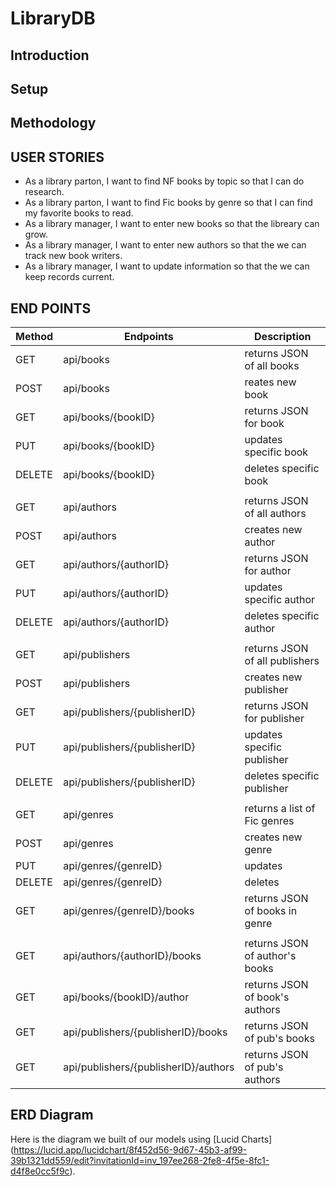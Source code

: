 # LibraryDB

## Introduction

## Setup

## Methodology

## USER STORIES
- As a library parton, I want to find NF books by topic so that I can do research.
- As a library parton, I want to find Fic books by genre so that I can find my favorite books to read.
- As a library manager, I want to enter new books so that the libreary can grow.
- As a library manager, I want to enter new authors so that the we can track new book writers.
- As a library manager, I want to update information so that the we can keep records current.

## END POINTS
|Method |Endpoints                           |Description                   |
|-------|------------------------------------|------------------------------|
|GET    |api/books                           |returns JSON of all books     |
|POST   |api/books                           |reates new book               |
|GET    |api/books/{bookID}                  |returns JSON for book         |
|PUT    |api/books/{bookID}                  |updates specific book         |
|DELETE	|api/books/{bookID}                  |deletes specific book         |
|       |                                    |                              |
|GET	|api/authors        	             |returns JSON of all authors   |
|POST	|api/authors			             |creates new author            |
|GET    |api/authors/{authorID}	             |returns JSON for author       |
|PUT    |api/authors/{authorID}              |updates specific author       |
|DELETE	|api/authors/{authorID}              |deletes specific author       |
|       |                                    |                              |  
|GET    |api/publishers                      |returns JSON of all publishers|
|POST	|api/publishers				         |creates new publisher         |
|GET    |api/publishers/{publisherID}        |returns JSON for publisher    |
|PUT    |api/publishers/{publisherID}        |updates specific publisher    |
|DELETE	|api/publishers/{publisherID}        |deletes specific publisher    |
|       |                                    |                              |
|GET	|api/genres							 |returns a list of Fic genres  |
|POST	|api/genres							 |creates new genre             |
|PUT    |api/genres/{genreID}				 |updates                       |
|DELETE |api/genres/{genreID}				 |deletes                       |
|GET    |api/genres/{genreID}/books			 |returns JSON of books in genre|
|       |                                    |                              |
|GET	|api/authors/{authorID}/books        |returns JSON of author's books|
|GET    |api/books/{bookID}/author	         |returns JSON of book's authors|
|GET	|api/publishers/{publisherID}/books  |	returns JSON of pub's books |
|GET	|api/publishers/{publisherID}/authors|returns JSON of pub's authors |

## ERD Diagram
Here is the diagram we built of our models using [Lucid Charts] (https://lucid.app/lucidchart/8f452d56-9d67-45b3-af99-39b1321dd559/edit?invitationId=inv_197ee268-2fe8-4f5e-8fc1-d4f8e0cc5f9c).

